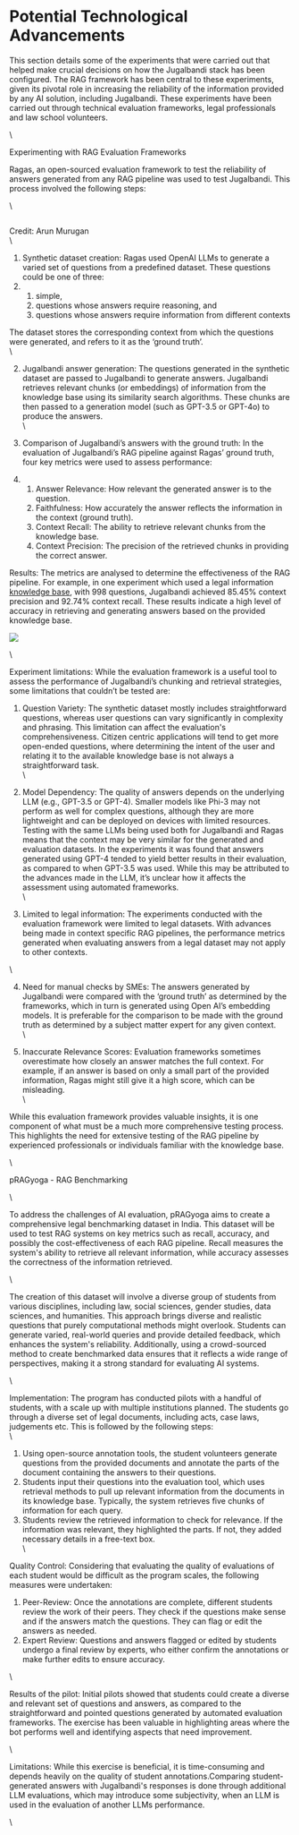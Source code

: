 # Potential Technological Advancements

This section details some of the experiments that were carried out that helped make crucial decisions on how the Jugalbandi stack has been configured. The RAG framework has been central to these experiments, given its pivotal role in increasing the reliability of the information provided by any AI solution, including Jugalbandi. These experiments have been carried out through technical evaluation frameworks, legal professionals and law school volunteers.&#x20;

\


Experimenting with RAG Evaluation Frameworks&#x20;

Ragas, an open-sourced evaluation framework to test the reliability of answers generated from any RAG pipeline was used to test Jugalbandi. This process involved the following steps:&#x20;

\


<figure><img src="https://lh7-rt.googleusercontent.com/docsz/AD_4nXdTxKVqb-ZApTV063rAaFcupk4OauK5ZUpUR31qQ1N2-x9PIbBORVtlNKuyzuX2S7yWmJvYO-4QOORhFAC-JMBt1RFUCZSE_eJqmkBD7Jpd6zusHjlKnOfVxn2dSS1LnvLA7sB2yM5hT-X4Vlrb-9yAHJ6X?key=BpTZdnbJWNo5iqrctUDI4Q" alt=""><figcaption></figcaption></figure>

Credit: Arun Murugan\
\


1. Synthetic dataset creation: Ragas used OpenAI LLMs to generate a varied set of questions from a predefined dataset. These questions could be one of three:&#x20;
2.
   1. simple,&#x20;
   2. questions whose answers require reasoning, and&#x20;
   3. questions whose answers require information from different contexts

The dataset stores the corresponding context from which the questions were generated, and refers to it as the ‘ground truth’.\
\


2. Jugalbandi answer generation: The questions generated in the synthetic dataset are passed to Jugalbandi to generate answers. Jugalbandi retrieves relevant chunks (or embeddings) of information from the knowledge base using its similarity search algorithms. These chunks are then passed to a generation model (such as GPT-3.5 or GPT-4o) to produce the answers.\
   \

3. Comparison of Jugalbandi’s answers with the ground truth: In the evaluation of Jugalbandi’s RAG pipeline against Ragas’ ground truth, four key metrics were used to assess performance:
4.
   1. Answer Relevance: How relevant the generated answer is to the question.
   2. Faithfulness: How accurately the answer reflects the information in the context (ground truth).
   3. Context Recall: The ability to retrieve relevant chunks from the knowledge base.
   4. Context Precision: The precision of the retrieved chunks in providing the correct answer.

Results: The metrics are analysed to determine the effectiveness of the RAG pipeline. For example, in one experiment which used a legal information [knowledge base](https://drive.google.com/drive/folders/1SCzriHRB0tUc-NR9o9DjU-Ze3SZ9jb\_h), with 998 questions, Jugalbandi achieved 85.45% context precision and 92.74% context recall. These results indicate a high level of accuracy in retrieving and generating answers based on the provided knowledge base.

![](https://lh7-rt.googleusercontent.com/docsz/AD\_4nXdl5zsj3gQ8T\_zUmEtY2Q-mNcMNUW\_RLxpLsToPLsUL1OT2aMKvQgvLZNX8\_uGp6XTzKxtqH9B7AsFGu5ZudiMxeBJN3zNbPdke-Rst6qTeDbReXayL1r9iXB5JRwKEVVolMHv2BqSOStuZaHDZSGJmuEFN?key=BpTZdnbJWNo5iqrctUDI4Q)

\


Experiment limitations: While the evaluation framework is a useful tool to assess the performance of Jugalbandi’s chunking and retrieval strategies, some limitations that couldn’t be tested are:&#x20;

1. Question Variety: The synthetic dataset mostly includes straightforward questions, whereas user questions can vary significantly in complexity and phrasing. This limitation can affect the evaluation's comprehensiveness. Citizen centric applications will tend to get more open-ended questions, where determining the intent of the user and relating it to the available knowledge base is not always a straightforward task.\
   \

2. Model Dependency: The quality of answers depends on the underlying LLM (e.g., GPT-3.5 or GPT-4). Smaller models like Phi-3 may not perform as well for complex questions, although they are more lightweight and can be deployed on devices with limited resources. Testing with the same LLMs being used both for Jugalbandi and Ragas means that the context may be very similar for the generated and evaluation datasets. In the experiments it was found that answers generated using GPT-4 tended to yield better results in their evaluation, as compared to when GPT-3.5 was used. While this may be attributed to the advances made in the LLM, it’s unclear how it affects the assessment using automated frameworks.\
   \

3. Limited to legal information: The experiments conducted with the evaluation framework were limited to legal datasets. With advances being made in context specific RAG pipelines, the performance metrics generated when evaluating answers from a legal dataset may not apply to other contexts.&#x20;

\


4. Need for manual checks by SMEs: The answers generated by Jugalbandi were compared with the ‘ground truth’ as determined by the frameworks, which in turn is generated using Open AI’s embedding models. It is preferable for the comparison to be made with the ground truth as determined by a subject matter expert for any given context.\
   \

5. Inaccurate Relevance Scores: Evaluation frameworks sometimes overestimate how closely an answer matches the full context. For example, if an answer is based on only a small part of the provided information, Ragas might still give it a high score, which can be misleading.\
   \


While this evaluation framework provides valuable insights, it is one component of what must be a much more comprehensive testing process. This highlights the need for extensive testing of the RAG pipeline by experienced professionals or individuals familiar with the knowledge base.&#x20;

\


pRAGyoga - RAG Benchmarking

\


To address the challenges of AI evaluation, pRAGyoga aims to create a comprehensive legal benchmarking dataset in India. This dataset will be used to test RAG systems on key metrics such as recall, accuracy, and possibly the cost-effectiveness of each RAG pipeline. Recall measures the system's ability to retrieve all relevant information, while accuracy assesses the correctness of the information retrieved.

\


The creation of this dataset will involve a diverse group of students from various disciplines, including law, social sciences, gender studies, data sciences, and humanities. This approach brings diverse and realistic questions that purely computational methods might overlook. Students can generate varied, real-world queries and provide detailed feedback, which enhances the system's reliability. Additionally, using a crowd-sourced method to create benchmarked data ensures that it reflects a wide range of perspectives, making it a strong standard for evaluating AI systems.

\


Implementation: The program has conducted pilots with a handful of students, with a scale up with multiple institutions planned. The students go through a diverse set of legal documents, including acts, case laws, judgements etc. This is followed by the following steps:\
\


1. Using open-source annotation tools, the student volunteers generate questions from the provided documents and annotate the parts of the document containing the answers to their questions.&#x20;
2. Students input their questions into the evaluation tool, which uses retrieval methods to pull up relevant information from the documents in its knowledge base. Typically, the system retrieves five chunks of information for each query.
3. Students review the retrieved information to check for relevance. If the information was relevant, they highlighted the parts. If not, they added necessary details in a free-text box.\
   \


Quality Control: Considering that evaluating the quality of evaluations of each student would be difficult as the program scales, the following measures were undertaken:&#x20;

1. Peer-Review: Once the annotations are complete, different students review the work of their peers. They check if the questions make sense and if the answers match the questions. They can flag or edit the answers as needed.
2. Expert Review: Questions and answers flagged or edited by students undergo a final review by experts, who either confirm the annotations or make further edits to ensure accuracy.

\


Results of the pilot: Initial pilots showed that students could create a diverse and relevant set of questions and answers, as compared to the straightforward and pointed questions generated by automated evaluation frameworks. The exercise has been valuable in highlighting areas where the bot performs well and identifying aspects that need improvement.

\


Limitations: While this exercise is beneficial, it is time-consuming and depends heavily on the quality of student annotations.Comparing student-generated answers with Jugalbandi's responses is done through additional LLM evaluations, which may introduce some subjectivity, when an LLM is used in the evaluation of another LLMs performance.&#x20;

\
